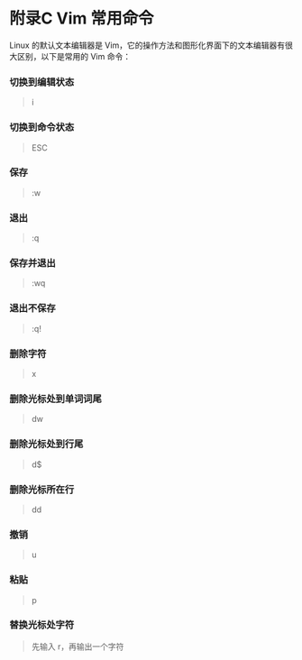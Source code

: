 # 附录C Vim 常用命令

Linux 的默认文本编辑器是 Vim，它的操作方法和图形化界面下的文本编辑器有很大区别，以下是常用的 Vim 命令：

### 切换到编辑状态

> i

### 切换到命令状态

> ESC

### 保存

> :w

### 退出

> :q

### 保存并退出

> :wq

### 退出不保存

> :q!

### 删除字符

> x

### 删除光标处到单词词尾

> dw

### 删除光标处到行尾

> d$

### 删除光标所在行

> dd

### 撤销

> u

### 粘贴

> p

### 替换光标处字符

> 先输入 r，再输出一个字符